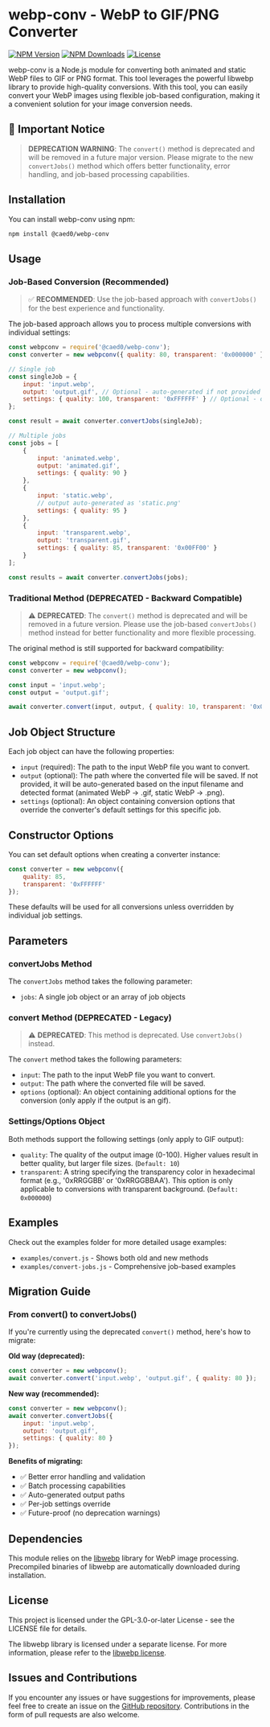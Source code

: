# webp-conv - WebP to GIF/PNG Converter 
[![NPM Version](https://img.shields.io/npm/v/%40caed0%2Fwebp-conv?style=for-the-badge)](https://www.npmjs.com/package/@caed0/webp-conv)
[![NPM Downloads](https://img.shields.io/npm/d18m/%40caed0%2Fwebp-conv?style=for-the-badge)](https://www.npmjs.com/package/@caed0/webp-conv)
[![License](https://img.shields.io/npm/l/%40caed0%2Fwebp-conv?style=for-the-badge)](LICENSE)

webp-conv is a Node.js module for converting both animated and static WebP files to GIF or PNG format. This tool leverages the powerful libwebp library to provide high-quality conversions. With this tool, you can easily convert your WebP images using flexible job-based configuration, making it a convenient solution for your image conversion needs.

## 🚨 Important Notice

> **DEPRECATION WARNING**: The `convert()` method is deprecated and will be removed in a future major version. Please migrate to the new `convertJobs()` method which offers better functionality, error handling, and job-based processing capabilities.

## Installation

You can install webp-conv using npm:

```bash
npm install @caed0/webp-conv
```

## Usage

### Job-Based Conversion (Recommended)

> ✅ **RECOMMENDED**: Use the job-based approach with `convertJobs()` for the best experience and functionality.

The job-based approach allows you to process multiple conversions with individual settings:

```javascript
const webpconv = require('@caed0/webp-conv');
const converter = new webpconv({ quality: 80, transparent: '0x000000' }); // Default settings

// Single job
const singleJob = {
    input: 'input.webp',
    output: 'output.gif', // Optional - auto-generated if not provided
    settings: { quality: 100, transparent: '0xFFFFFF' } // Optional - overrides defaults
};

const result = await converter.convertJobs(singleJob);

// Multiple jobs
const jobs = [
    {
        input: 'animated.webp',
        output: 'animated.gif',
        settings: { quality: 90 }
    },
    {
        input: 'static.webp',
        // output auto-generated as 'static.png'
        settings: { quality: 95 }
    },
    {
        input: 'transparent.webp',
        output: 'transparent.gif',
        settings: { quality: 85, transparent: '0x00FF00' }
    }
];

const results = await converter.convertJobs(jobs);
```

### Traditional Method (DEPRECATED - Backward Compatible)

> ⚠️ **DEPRECATED**: The `convert()` method is deprecated and will be removed in a future version. Please use the job-based `convertJobs()` method instead for better functionality and more flexible processing.

The original method is still supported for backward compatibility:

```javascript
const webpconv = require('@caed0/webp-conv');
const converter = new webpconv();

const input = 'input.webp';
const output = 'output.gif';

await converter.convert(input, output, { quality: 10, transparent: '0x000000' });
```

## Job Object Structure

Each job object can have the following properties:

- `input` (required): The path to the input WebP file you want to convert.
- `output` (optional): The path where the converted file will be saved. If not provided, it will be auto-generated based on the input filename and detected format (animated WebP → .gif, static WebP → .png).
- `settings` (optional): An object containing conversion options that override the converter's default settings for this specific job.

## Constructor Options

You can set default options when creating a converter instance:

```javascript
const converter = new webpconv({
    quality: 85,
    transparent: '0xFFFFFF'
});
```

These defaults will be used for all conversions unless overridden by individual job settings.

## Parameters

### convertJobs Method

The `convertJobs` method takes the following parameter:

- `jobs`: A single job object or an array of job objects

### convert Method (DEPRECATED - Legacy)

> ⚠️ **DEPRECATED**: This method is deprecated. Use `convertJobs()` instead.

The `convert` method takes the following parameters:

- `input`: The path to the input WebP file you want to convert.
- `output`: The path where the converted file will be saved.
- `options` (optional): An object containing additional options for the conversion (only apply if the output is an gif).

### Settings/Options Object

Both methods support the following settings (only apply to GIF output):

- `quality`: The quality of the output image (0-100). Higher values result in better quality, but larger file sizes. (`Default: 10`)
- `transparent`: A string specifying the transparency color in hexadecimal format (e.g., '0xRRGGBB' or '0xRRGGBBAA'). This option is only applicable to conversions with transparent background. (`Default: 0x000000`)

## Examples

Check out the examples folder for more detailed usage examples:

- `examples/convert.js` - Shows both old and new methods
- `examples/convert-jobs.js` - Comprehensive job-based examples

## Migration Guide

### From convert() to convertJobs()

If you're currently using the deprecated `convert()` method, here's how to migrate:

**Old way (deprecated):**
```javascript
const converter = new webpconv();
await converter.convert('input.webp', 'output.gif', { quality: 80 });
```

**New way (recommended):**
```javascript
const converter = new webpconv();
await converter.convertJobs({
    input: 'input.webp',
    output: 'output.gif',
    settings: { quality: 80 }
});
```

**Benefits of migrating:**
- ✅ Better error handling and validation
- ✅ Batch processing capabilities
- ✅ Auto-generated output paths
- ✅ Per-job settings override
- ✅ Future-proof (no deprecation warnings)

## Dependencies

This module relies on the [libwebp](https://developers.google.com/speed/webp) library for WebP image processing. Precompiled binaries of libwebp are automatically downloaded during installation.

## License

This project is licensed under the GPL-3.0-or-later License - see the LICENSE file for details.

The libwebp library is licensed under a separate license. For more information, please refer to the [libwebp license](https://github.com/webmproject/libwebp/blob/main/COPYING).

## Issues and Contributions

If you encounter any issues or have suggestions for improvements, please feel free to create an issue on the [GitHub repository](https://github.com/caed0/webp-conv/issues). Contributions in the form of pull requests are also welcome.
